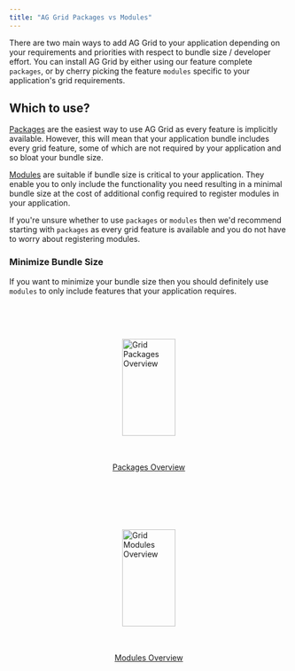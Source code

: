 ```yaml
---
title: "AG Grid Packages vs Modules"
---
```


There are two main ways to add AG Grid to your application depending on your requirements and priorities with respect to bundle size / developer effort. You can install AG Grid by either using our feature complete `packages`, or by cherry picking the feature `modules` specific to your application's grid requirements. 

## Which to use?

[Packages](/packages/) are the easiest way to use AG Grid as every feature is implicitly available. However, this will mean that your application bundle includes every grid feature, some of which are not required by your application and so bloat your bundle size.

[Modules](/modules) are suitable if bundle size is critical to your application. They enable you to only include the functionality you need resulting in a minimal bundle size at the cost of additional config required to register modules in your application.

If you're unsure whether to use `packages` or `modules` then we'd recommend starting with `packages` as every grid feature is available and you do not have to worry about registering modules.

### Minimize Bundle Size

If you want to minimize your bundle size then you should definitely use `modules` to only include features that your application requires. 


<style>
    .pm-outer {
        display: flex;
        justify-content: center;
        flex-wrap: wrap;
        gap: 1.5rem;
    }

    .pm-outer .tile {
        display:flex;
        flex-direction: column;
        justify-content: center;
        align-items: center;
        width: 14rem;
        height: 18rem;
        padding: 1rem;
        background-color: var(--ghost-blue);
        border-radius: var(--border-radius);
        border: 2px solid var(--bright-blue-gray);
        transition: border-color .25s ease-in-out;
    }

    .pm-outer .tile:hover {
        border-color: var(--link-hover-color);
    } 

    .pm-outer img {
        width: 100%;
        max-width: 6rem;
        margin-top: 3rem;
        margin-bottom: 3rem;
    }
</style>

<div class="pm-outer ag-styles">
    <a href="../packages/" class="tile">
        <img src="resources/packages.svg" alt="Grid Packages Overview" />
        <span class="button">Packages Overview</span>
    </a>
    <a href="../modules/" class="tile">
        <img src="resources/modules.svg" alt="Grid Modules Overview"/>
        <span class="button">Modules Overview</span>
    </a>
</div>